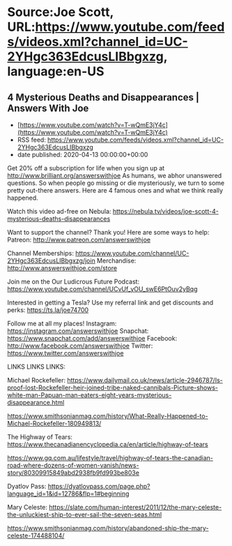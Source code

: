 # Source:Joe Scott, URL:https://www.youtube.com/feeds/videos.xml?channel_id=UC-2YHgc363EdcusLIBbgxzg, language:en-US

## 4 Mysterious Deaths and Disappearances | Answers With Joe
 - [https://www.youtube.com/watch?v=T-wQmE3jY4c](https://www.youtube.com/watch?v=T-wQmE3jY4c)
 - RSS feed: https://www.youtube.com/feeds/videos.xml?channel_id=UC-2YHgc363EdcusLIBbgxzg
 - date published: 2020-04-13 00:00:00+00:00

Get 20% off a subscription for life when you sign up at http://www.brilliant.org/answerswithjoe
As humans, we abhor unanswered questions. So when people go missing or die mysteriously, we turn to some pretty out-there answers. Here are 4 famous ones and what we think really happened.

Watch this video ad-free on Nebula: https://nebula.tv/videos/joe-scott-4-mysterious-deaths-disappearances


Want to support the channel? Thank you! Here are some ways to help:
Patreon: http://www.patreon.com/answerswithjoe
Channel Memberships: https://www.youtube.com/channel/UC-2YHgc363EdcusLIBbgxzg/join
Merchandise: http://www.answerswithjoe.com/store

Join me on the Our Ludicrous Future Podcast:
https://www.youtube.com/channel/UCvUf_yOU_swE6PtOuv2yBqg

Interested in getting a Tesla? Use my referral link and get discounts and perks:
https://ts.la/joe74700

Follow me at all my places!
Instagram: https://instagram.com/answerswithjoe
Snapchat: https://www.snapchat.com/add/answerswithjoe
Facebook: http://www.facebook.com/answerswithjoe
Twitter: https://www.twitter.com/answerswithjoe

LINKS LINKS LINKS:

Michael Rockefeller:
https://www.dailymail.co.uk/news/article-2946787/Is-proof-lost-Rockefeller-heir-joined-tribe-naked-cannibals-Picture-shows-white-man-Papuan-man-eaters-eight-years-mysterious-disappearance.html

https://www.smithsonianmag.com/history/What-Really-Happened-to-Michael-Rockefeller-180949813/

The Highway of Tears:
https://www.thecanadianencyclopedia.ca/en/article/highway-of-tears

https://www.gq.com.au/lifestyle/travel/highway-of-tears-the-canadian-road-where-dozens-of-women-vanish/news-story/80309915849abd2938fb9fd993be803e

Dyatlov Pass:
https://dyatlovpass.com/page.php?language_id=1&id=12786&flp=1#beginning

Mary Celeste:
https://slate.com/human-interest/2011/12/the-mary-celeste-the-unluckiest-ship-to-ever-sail-the-seven-seas.html

https://www.smithsonianmag.com/history/abandoned-ship-the-mary-celeste-174488104/

